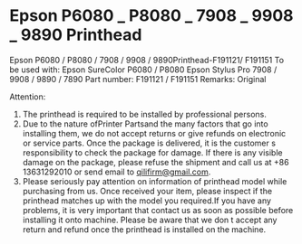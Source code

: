 # Epson P6080 _ P8080 _ 7908 _ 9908 _ 9890 Printhead

Epson P6080 / P8080 / 7908 / 9908 / 9890Printhead-F191121/ F191151
To be used with:
Epson SureColor P6080 / P8080
Epson Stylus Pro 7908 / 9908 / 9890 / 7890
Part number: F191121 / F191151
Remarks: Original

Attention:
1. The printhead is required to be installed by professional persons.
2. Due to the nature ofPrinter Partsand the many factors that go into installing them, we do not accept returns or give refunds on electronic or service parts. Once the package is delivered, it is the customer s responsibility to check the package for damage. If there is any visible damage on the package, please refuse the shipment and call us at +86 13631292010 or send email to qilifirm@gmail.com.
3. Please seriously pay attention on information of printhead model while purchasing from us. Once received your item, please inspect if the printhead matches up with the model you required.If you have any problems, it is very important that contact us as soon as possible before installing it onto machine. Please be aware that we don t accept any return and refund once the printhead is installed on the machine.
